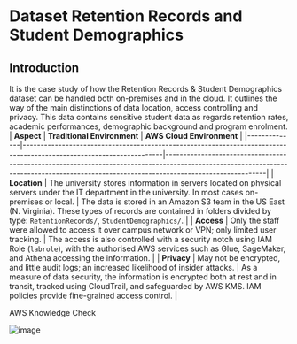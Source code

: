 # Dataset Retention Records and Student Demographics

## Introduction
It is the case study of how the Retention Records & Student Demographics dataset can be handled both on-premises and in the cloud. It outlines the way of the main distinctions of data location, access controlling and privacy. This data contains sensitive student data as regards retention rates, academic performances, demographic background and program enrolment.
| **Aspect**   | **Traditional Environment**                                                                                         | **AWS Cloud Environment**                                                                                                                                                            |
|--------------|---------------------------------------------------------------------------------------------------------------------|----------------------------------------------------------------------------------------------------------------------------------------------------------------------------------------|
| **Location** | The university stores information in servers located on physical servers under the IT department in the university. In most cases on-premises or local. | The data is stored in an Amazon S3 team in the US East (N. Virginia). These types of records are contained in folders divided by type: `RetentionRecords/`, `StudentDemographics/`. |
| **Access**   | Only the staff were allowed to access it over campus network or VPN; only limited user tracking.                    | The access is also controlled with a security notch using IAM Role (`labrole`), with the authorised AWS services such as Glue, SageMaker, and Athena accessing the information.      |
| **Privacy**  | May not be encrypted, and little audit logs; an increased likelihood of insider attacks.                            | As a measure of data security, the information is encrypted both at rest and in transit, tracked using CloudTrail, and safeguarded by AWS KMS. IAM policies provide fine-grained access control. |

AWS Knowledge Check

![image](https://github.com/user-attachments/assets/537e5e2a-bbfb-4339-8ece-f33b4eb87bdb)

